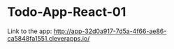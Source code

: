 # Todo-App-React-01

Link to the app: http://app-32d0a917-7d5a-4f66-ae86-ca5848fa1551.cleverapps.io/
